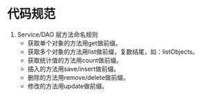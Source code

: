 # 代码规范

1. Service/DAO 层方法命名规则
    * 获取单个对象的方法用get做前缀。
    * 获取多个对象的方法用list做前缀，复数结尾，如：listObjects。
    * 获取统计值的方法用count做前缀。
    * 插入的方法用save/insert做前缀。
    * 删除的方法用remove/delete做前缀。
    * 修改的方法用update做前缀。  